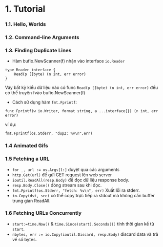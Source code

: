 # 1. Tutorial

### 1.1. Hello, Worlds

### 1.2. Command-line Arguments

### 1.3. Finding Duplicate Lines 


- Hàm bufio.NewScanner(f) nhận vào interface `io.Reader`

```
type Reader interface {
	Read(p []byte) (n int, err error)
}
```

Vậy bất kỳ kiểu dữ liệu nào có func `Read(p []byte) (n int, err error)` đều có thể  truyên fvào bufio.NewScanner(f)

- Cách sử dụng hàm `fmt.Fprintf`:

```
func Fprintf(w io.Writer, format string, a ...interface{}) (n int, err error)

```

ví dụ:
```
fmt.Fprintf(os.Stderr, "dup2: %v\n",err)
```

### 1.4 Animated Gifs

### 1.5 Fetching a URL

- `for _, url := os.Args[1:]`   duyệt qua các arguments
- `http.Get(url)` để gửi GET request lên web server
- `ioutil.ReadAll(resp.Body)` để đọc dữ liệu response body.
- `resp.Body.Close()` đóng stream sau khi đọc.
- `fmt.Fprintf(os.Stderr, "fetch: %v\n", err)` Xuất lỗi ra stderr.
- `io.Copy(dst, src)` có thể copy trực tiếp ra stdout mà không cần buffer trung gian ReadAll.

### 1.6 Fetching URLs Concurrently

- `start:=time.Now()` & `time.Since(start).Seconds())` tính thời gian kể từ `start`.
- `nbytes, err := io.Copy(ioutil.Discard, resp.Body)` discard data và trả về số bytes.


